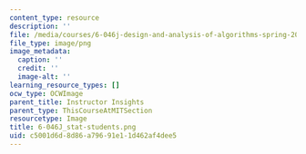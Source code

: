 ```yaml
---
content_type: resource
description: ''
file: /media/courses/6-046j-design-and-analysis-of-algorithms-spring-2015/c5001d6d8d86a79691e11d462af4dee5_6-046J_stat-students.png
file_type: image/png
image_metadata:
  caption: ''
  credit: ''
  image-alt: ''
learning_resource_types: []
ocw_type: OCWImage
parent_title: Instructor Insights
parent_type: ThisCourseAtMITSection
resourcetype: Image
title: 6-046J_stat-students.png
uid: c5001d6d-8d86-a796-91e1-1d462af4dee5
---
```

